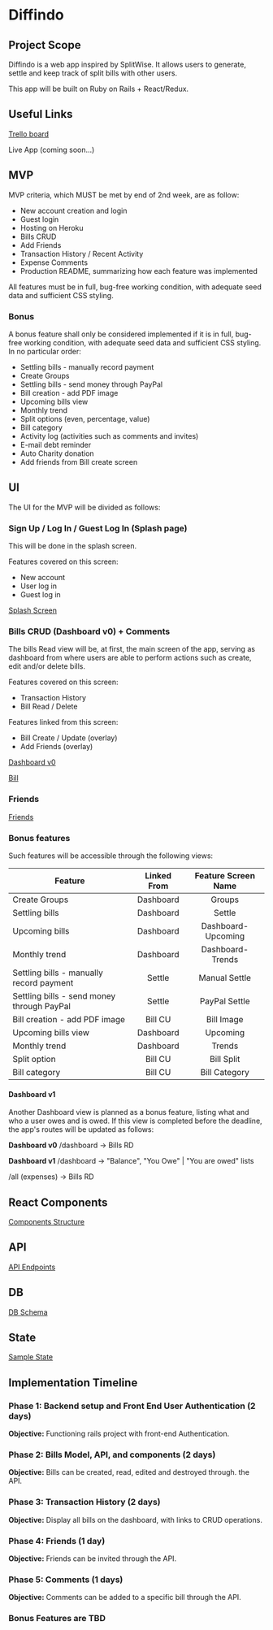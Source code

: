 # Diffindo


## Project Scope

Diffindo is a web app inspired by SplitWise. It allows users to generate, settle and keep track of split bills with other users.

This app will be built on Ruby on Rails + React/Redux.


## Useful Links

[Trello board](https://trello.com/b/Q8QynhnL/diffindo)

Live App (coming soon...)


## MVP

MVP criteria, which MUST be met by end of 2nd week, are as follow:

* New account creation and login
* Guest login
* Hosting on Heroku
* Bills CRUD
* Add Friends
* Transaction History / Recent Activity
* Expense Comments
* Production README, summarizing how each feature was implemented

All features must be in full, bug-free working condition, with adequate seed data and sufficient CSS styling.

### Bonus

A bonus feature shall only be considered implemented if it is in full, bug-free working condition, with adequate seed data and sufficient CSS styling.
In no particular order:

* Settling bills - manually record payment
* Create Groups
* Settling bills - send money through PayPal
* Bill creation - add PDF image
* Upcoming bills view
* Monthly trend
* Split options (even, percentage, value)
* Bill category
* Activity log (activities such as comments and invites)
* E-mail debt reminder
* Auto Charity donation
* Add friends from Bill create screen

## UI

The UI for the MVP will be divided as follows:

### Sign Up / Log In / Guest Log In (Splash page)

This will be done in the splash screen.

Features covered on this screen:
* New account
* User log in
* Guest log in

[Splash Screen](./wireframes/Auth.png)


### Bills CRUD (Dashboard v0) + Comments

The bills Read view will be, at first, the main screen of the app, serving as dashboard from where users are able to perform actions such as create, edit and/or delete bills.

Features covered on this screen:
* Transaction History
* Bill Read / Delete

Features linked from this screen:
* Bill Create / Update (overlay)
* Add Friends (overlay)

[Dashboard v0](./wireframes/DashboardV0.png)

[Bill](./wireframes/Bill.png)


### Friends
[Friends](./wireframes/NewFriend.png)


### Bonus features

Such features will be accessible through the following views:

| Feature                                    | Linked From | Feature Screen Name |
|--------------------------------------------|:-----------:|:-------------------:|
| Create Groups                              | Dashboard   | Groups              |
| Settling bills                             | Dashboard   | Settle              |
| Upcoming bills                             | Dashboard   | Dashboard-Upcoming  |
| Monthly trend                              | Dashboard   | Dashboard-Trends    |
| Settling bills - manually record payment   | Settle      | Manual Settle       |
| Settling bills - send money through PayPal | Settle      | PayPal Settle       |
| Bill creation - add PDF image              | Bill CU     | Bill Image          |
| Upcoming bills view                        | Dashboard   | Upcoming            |
| Monthly trend                              | Dashboard   | Trends              |
| Split option                               | Bill CU     | Bill Split          |
| Bill category                              | Bill CU     | Bill Category       |


#### Dashboard v1
Another Dashboard view is planned as a bonus feature, listing what and who a user owes and is owed. If this view is completed before the deadline, the app's routes will be updated as follows:

**Dashboard v0**
/dashboard -> Bills RD

**Dashboard v1**
/dashboard -> "Balance", "You Owe" | "You are owed" lists

/all (expenses) -> Bills RD


## React Components
[Components Structure](./components.md)


## API
[API Endpoints](./api-endpoints.md)


## DB
[DB Schema](./schema.md)


## State
[Sample State](./sample-state.md)


## Implementation Timeline

### Phase 1: Backend setup and Front End User Authentication (2 days)

**Objective:** Functioning rails project with front-end Authentication.

### Phase 2: Bills Model, API, and components (2 days)

**Objective:** Bills can be created, read, edited and destroyed through.
the API.

### Phase 3: Transaction History (2 days)

**Objective:** Display all bills on the dashboard, with links to CRUD operations.

### Phase 4: Friends (1 day)

**Objective:** Friends can be invited through the API.

### Phase 5: Comments (1 days)

**Objective:** Comments can be added to a specific bill through the API.

### Bonus Features are TBD
